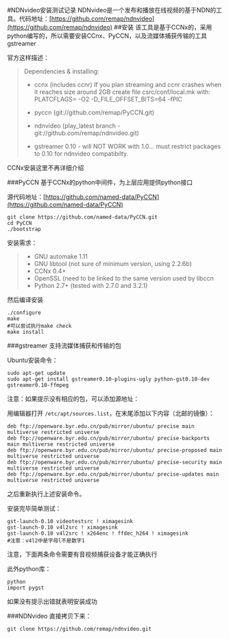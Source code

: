 #NDNvideo安装测试记录
NDNvideo是一个发布和播放在线视频的基于NDN的工具。代码地址：[https://github.com/remap/ndnvideo](https://github.com/remap/ndnvideo)
##安装
该工具是基于CCNx的，采用python编写的，所以需要安装CCnx、PyCCN，以及流媒体捕获传输的工具gstreamer

官方这样描述：
> Dependencies & installing:
> 
> - ccnx (includes ccnr)
>   If you plan streaming and ccnr crashes when it reaches size around 2GB
>   create file csrc/conf/local.mk with:
>   PLATCFLAGS= -O2 -D_FILE_OFFSET_BITS=64 -fPIC
> 
> - pyccn (git://github.com/remap/PyCCN.git)
> - ndnvideo (play_latest branch - git://github.com/remap/ndnvideo.git)
> 
> - gstreamer 0.10 - will NOT WORK with 1.0... must restrict packages to 0.10 for ndnvideo compatibilty. 

CCNx安装这里不再详细介绍

###PyCCN
基于CCNx的python中间件，为上层应用提供python接口

源代码地址：[https://github.com/named-data/PyCCN](https://github.com/named-data/PyCCN)

<!--lang:shell-->
	git clone https://github.com/named-data/PyCCN.git
	cd PyCCN
	./bootstrap

安装需求：

> - GNU automake 1.11
> - GNU libtool (not sure of minimum version, using 2.2.6b)
> - CCNx 0.4+
> - OpenSSL (need to be linked to the same version used by libccn
> - Python 2.7+ (tested with 2.7.0 and 3.2.1)

然后编译安装
<!--lang:shell-->
	./configure
	make
	#可以尝试执行make check
	make install

###gstreamer
支持流媒体捕获和传输的包

Ubuntu安装命令：
<!--lang:shell-->
	sudo apt-get update
	sudo apt-get install gstreamer0.10-plugins-ugly python-gst0.10-dev gstreamer0.10-ffmpeg

注意：如果提示没有相应的包，可以添加源地址：

用编辑器打开 `/etc/apt/sources.list`，在末尾添加以下内容（北邮的镜像）：

	deb ftp://openware.byr.edu.cn/pub/mirror/ubuntu/ precise main multiverse restricted universe
	deb ftp://openware.byr.edu.cn/pub/mirror/ubuntu/ precise-backports main multiverse restricted universe
	deb ftp://openware.byr.edu.cn/pub/mirror/ubuntu/ precise-proposed main multiverse restricted universe
	deb ftp://openware.byr.edu.cn/pub/mirror/ubuntu/ precise-security main multiverse restricted universe
	deb ftp://openware.byr.edu.cn/pub/mirror/ubuntu/ precise-updates main multiverse restricted universe

之后重新执行上述安装命令。

安装完毕简单测试：
<!--lang:shell-->
	gst-launch-0.10 videotestsrc ! ximagesink
	gst-launch-0.10 v4l2src ! ximagesink
	gst-launch-0.10 v4l2src ! x264enc ! ffdec_h264 ! ximagesink
	#注意：v4l2中是字母l不是数字1
注意，下面两条命令需要有音视频捕获设备才能正确执行

此外python库：
<!--lang:shell-->
	python
	import pygst
如果没有提示出错就表明安装成功

###NDNvideo
直接拷贝下来：
<!--lang:shell-->
	git clone https://github.com/remap/ndnvideo.git